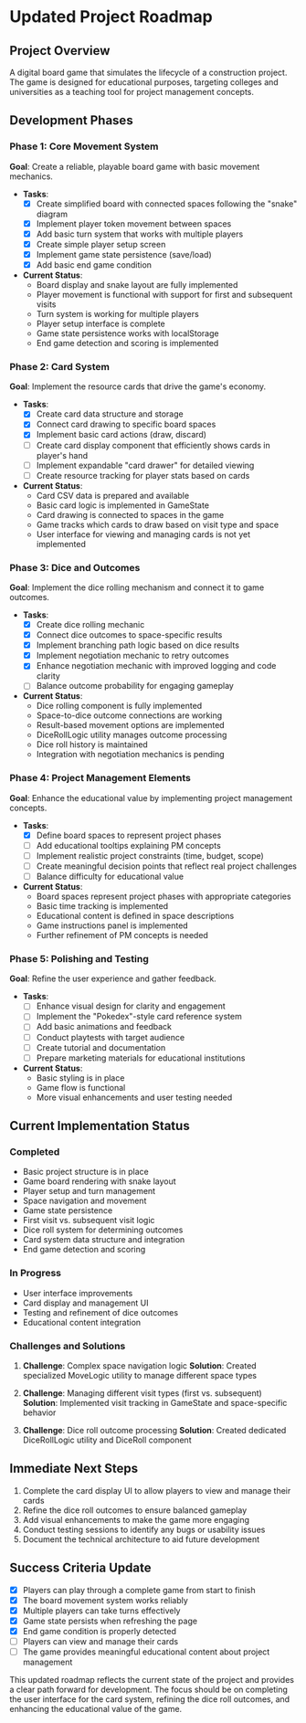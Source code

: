# Updated Project Roadmap

## Project Overview
A digital board game that simulates the lifecycle of a construction project. The game is designed for educational purposes, targeting colleges and universities as a teaching tool for project management concepts.

## Development Phases

### Phase 1: Core Movement System
**Goal**: Create a reliable, playable board game with basic movement mechanics.

- **Tasks**:
  - [x] Create simplified board with connected spaces following the "snake" diagram
  - [x] Implement player token movement between spaces
  - [x] Add basic turn system that works with multiple players
  - [x] Create simple player setup screen
  - [x] Implement game state persistence (save/load)
  - [x] Add basic end game condition
  
- **Current Status**:
  - Board display and snake layout are fully implemented
  - Player movement is functional with support for first and subsequent visits
  - Turn system is working for multiple players
  - Player setup interface is complete
  - Game state persistence works with localStorage
  - End game detection and scoring is implemented

### Phase 2: Card System
**Goal**: Implement the resource cards that drive the game's economy.

- **Tasks**:
  - [x] Create card data structure and storage
  - [x] Connect card drawing to specific board spaces
  - [x] Implement basic card actions (draw, discard)
  - [ ] Create card display component that efficiently shows cards in player's hand
  - [ ] Implement expandable "card drawer" for detailed viewing
  - [ ] Create resource tracking for player stats based on cards

- **Current Status**:
  - Card CSV data is prepared and available
  - Basic card logic is implemented in GameState
  - Card drawing is connected to spaces in the game
  - Game tracks which cards to draw based on visit type and space
  - User interface for viewing and managing cards is not yet implemented

### Phase 3: Dice and Outcomes
**Goal**: Implement the dice rolling mechanism and connect it to game outcomes.

- **Tasks**:
  - [x] Create dice rolling mechanic
  - [x] Connect dice outcomes to space-specific results
  - [x] Implement branching path logic based on dice results
  - [x] Implement negotiation mechanic to retry outcomes
  - [x] Enhance negotiation mechanic with improved logging and code clarity
  - [ ] Balance outcome probability for engaging gameplay

- **Current Status**:
  - Dice rolling component is fully implemented
  - Space-to-dice outcome connections are working
  - Result-based movement options are implemented
  - DiceRollLogic utility manages outcome processing
  - Dice roll history is maintained
  - Integration with negotiation mechanics is pending

### Phase 4: Project Management Elements
**Goal**: Enhance the educational value by implementing project management concepts.

- **Tasks**:
  - [x] Define board spaces to represent project phases
  - [ ] Add educational tooltips explaining PM concepts
  - [ ] Implement realistic project constraints (time, budget, scope)
  - [ ] Create meaningful decision points that reflect real project challenges
  - [ ] Balance difficulty for educational value

- **Current Status**:
  - Board spaces represent project phases with appropriate categories
  - Basic time tracking is implemented
  - Educational content is defined in space descriptions
  - Game instructions panel is implemented
  - Further refinement of PM concepts is needed

### Phase 5: Polishing and Testing
**Goal**: Refine the user experience and gather feedback.

- **Tasks**:
  - [ ] Enhance visual design for clarity and engagement
  - [ ] Implement the "Pokedex"-style card reference system
  - [ ] Add basic animations and feedback
  - [ ] Conduct playtests with target audience
  - [ ] Create tutorial and documentation
  - [ ] Prepare marketing materials for educational institutions

- **Current Status**:
  - Basic styling is in place
  - Game flow is functional
  - More visual enhancements and user testing needed

## Current Implementation Status

### Completed
- Basic project structure is in place
- Game board rendering with snake layout
- Player setup and turn management
- Space navigation and movement
- Game state persistence
- First visit vs. subsequent visit logic
- Dice roll system for determining outcomes
- Card system data structure and integration
- End game detection and scoring

### In Progress
- User interface improvements
- Card display and management UI
- Testing and refinement of dice outcomes
- Educational content integration

### Challenges and Solutions
1. **Challenge**: Complex space navigation logic
   **Solution**: Created specialized MoveLogic utility to manage different space types

2. **Challenge**: Managing different visit types (first vs. subsequent)
   **Solution**: Implemented visit tracking in GameState and space-specific behavior

3. **Challenge**: Dice roll outcome processing
   **Solution**: Created dedicated DiceRollLogic utility and DiceRoll component

## Immediate Next Steps
1. Complete the card display UI to allow players to view and manage their cards
2. Refine the dice roll outcomes to ensure balanced gameplay
3. Add visual enhancements to make the game more engaging
4. Conduct testing sessions to identify any bugs or usability issues
5. Document the technical architecture to aid future development

## Success Criteria Update
- [x] Players can play through a complete game from start to finish
- [x] The board movement system works reliably
- [x] Multiple players can take turns effectively
- [x] Game state persists when refreshing the page
- [x] End game condition is properly detected
- [ ] Players can view and manage their cards
- [ ] The game provides meaningful educational content about project management

This updated roadmap reflects the current state of the project and provides a clear path forward for development. The focus should be on completing the user interface for the card system, refining the dice roll outcomes, and enhancing the educational value of the game.
